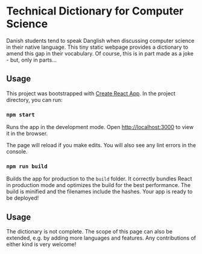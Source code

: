 # Technical Dictionary for Computer Science

Danish students tend to speak  Danglish when discussing computer science in their native language. This tiny static webpage provides a dictionary to amend this gap in their vocabulary. Of course, this is in part made as a joke - but, only in parts...

## Usage

This project was bootstrapped with [Create React App](https://github.com/facebook/create-react-app).
In the project directory, you can run:

### `npm start`

Runs the app in the development mode. Open [http://localhost:3000](http://localhost:3000) to view it in the browser.

The page will reload if you make edits. You will also see any lint errors in the console.

### `npm run build`

Builds the app for production to the `build` folder. It correctly bundles React in production mode and optimizes the build for the best performance. The build is minified and the filenames include the hashes. Your app is ready to be deployed!

## Usage

The dictionary is not complete. The scope of this page can also be extended, e.g. by adding more languages and features. Any contributions of either kind is very welcome!